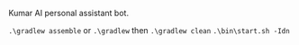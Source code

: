 Kumar AI personal assistant bot.

`.\gradlew assemble` or `.\gradlew` then `.\gradlew clean`
`.\bin\start.sh -Idn`

